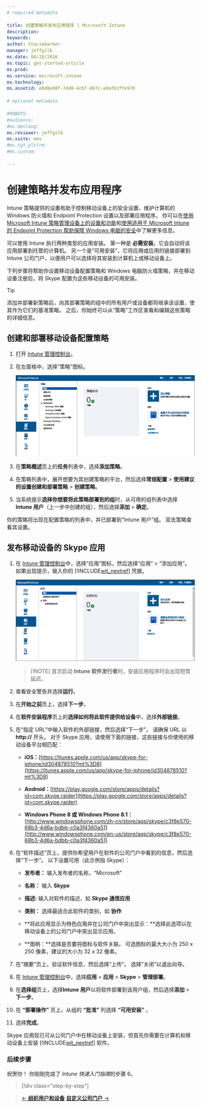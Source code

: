 ```yaml
---
# required metadata

title: 创建策略并发布应用程序 | Microsoft Intune
description:
keywords:
author: Staciebarker
manager: jeffgilb
ms.date: 04/28/2016
ms.topic: get-started-article
ms.prod:
ms.service: microsoft-intune
ms.technology:
ms.assetid: e0d8e98f-7dd8-4cbf-887c-a9af63ffe970

# optional metadata

#ROBOTS:
#audience:
#ms.devlang:
ms.reviewer: jeffgilb
ms.suite: ems
#ms.tgt_pltfrm:
#ms.custom:

---
```


# 创建策略并发布应用程序
Intune 策略提供的设置有助于控制移动设备上的安全设置、维护计算机的 Windows 防火墙和 Endpoint Protection 设置以及部署应用程序。 你可以在[使用 Microsoft Intune 策略管理设备上的设置和功能](/Intune/deploy-use/manage-settings-and-features-on-your-devices-with-microsoft-intune-policies)和[使用适用于 Microsoft Intune 的 Endpoint Protection 帮助保障 Windows 电脑的安全](/Intune/deploy-use/help-secure-windows-pcs-with-endpoint-protection-for-microsoft-intune)中了解更多信息。

可以使用 Intune 执行两种类型的应用安装。 第一种是 **必需安装**，它会自动将该应用部署到托管的计算机。 另一个是“可用安装”，它将应用或应用的链接部署到 Intune 公司门户，以便用户可以选择将其安装到计算机上或移动设备上。

<!-- this section really isn't necessary and confuses a lot of people because most mobile device apps aren't licensed this way (and our licensing/reporting features aren't super helpful). I think it's best to avoid this during a quick start guide.

Before using Intune to deploy apps, make sure that you have the appropriate licenses to publish, distribute, and use the app. The Licenses workspace lets you add and manage license agreement information for apps or software purchased through Microsoft Volume Licensing agreements, and for Microsoft or non-Microsoft software that was purchased by other means. You can then create license reports that display managed license usage information throughout your company to stay informed of license usage activity.
-->

下列步骤将帮助你设置移动设备配置策略和 Windows 电脑防火墙策略，并在移动设备注册后，将 Skype 配置为这些移动设备的可用安装。

> [!TIP]
> 添加并部署新策略后，向其部署策略的组中的所有用户或设备都将继承该设置，使其作为它们的基准策略。 之后，你始终可以从“策略”工作区查看和编辑这些策略的详细信息。


## 创建和部署移动设备配置策略

1.  打开 [Intune 管理控制台](https://manage.microsoft.com/)。

2.  在左窗格中，选择“策略”图标。

    ![admin-console-policy-workspace](./media/policy.png)

3.  在**策略概述**页上的**任务**列表中，选择**添加策略**。

4.  在策略列表中，展开想要为其创建策略的平台，然后选择**常规配置** > **使用建议的设置创建和部署策略** > **创建策略**。

5.  当系统提示**选择你想要将此策略部署到的组**时，从可用的组列表中选择 **Intune 用户**（上一步中创建的组），然后选择**添加** > **确定**。

你的策略将出现在配置策略的列表中，并已部署到“Intune 用户”组。 双击策略查看其设置。

## 发布移动设备的 Skype 应用

1.  在 [Intune 管理控制台](https://manage.microsoft.com/)中，选择“应用”图标，然后选择“应用” > “添加应用”。 如果出现提示，输入你的 [!INCLUDE[wit_nextref](../includes/wit_nextref_md.md)] 凭据。

    ![admin-console-apps-workspace](./media/apps.png)

    > [!NOTE] 首次启动 **Intune 软件发行者**时，安装应用程序时会出现短暂延迟。

2.  查看安全警告并选择**运行**。

3.  在**开始之前**页上，选择**下一步**。

4.  在**软件安装程序**页上的**选择如何将此软件提供给设备**中，选择**外部链接**。

5.  在“指定 URL”中输入软件的外部链接，然后选择“下一步”。 请确保 URL 以 **http://** 开头。 对于 Skype 应用，请使用下面的链接，这些链接与你使用的移动设备平台相匹配：

    -   **iOS：**[https://itunes.apple.com/us/app/skype-for-iphone/id304878510?mt%3D8](https://itunes.apple.com/us/app/skype-for-iphone/id304878510?mt%3D8)

    -   **Android：**[https://play.google.com/store/apps/details?id=com.skype.raider](https://play.google.com/store/apps/details?id=com.skype.raider)

    -   **Windows Phone 8 或 Windows Phone 8.1：**[http://www.windowsphone.com/zh-cn/store/app/skype/c3f8e570-68b3-4d6a-bdbb-c0a3f4360a51](http://www.windowsphone.com/en-us/store/app/skype/c3f8e570-68b3-4d6a-bdbb-c0a3f4360a51)

6.  在“软件描述”页上，提供你希望用户在软件的公司门户中看到的信息，然后选择“下一步”。 以下设置可用（此示例指 Skype）：

    -   **发布者：** 输入发布者的名称，“Microsoft”

    -   **名称：** 输入 **Skype**

    -   **描述:** 输入对软件的描述，如 **Skype 通信应用**

    -   **类别：** 选择最适合此软件的类别，如 **协作**

    -   **将此应用显示为特色应用并在公司门户中突出显示：**选择此选项以在移动设备上的公司门户中突出显示应用。

    -   **图柄：**选择是否要将图标与软件关联。 可选图标的最大大小为 250 x 250 像素，建议的大小为 32 x 32 像素。

7.  在“摘要”页上，验证软件信息，然后选择“上传”。 选择“关闭”以退出向导。

8.  在 [Intune 管理控制台](https://manage.microsoft.com/)中，选择**应用** > **应用** > **Skype** > **管理部署**。

9. 在**选择组**页上，选择**Intune 用户**以将软件部署到该用户组，然后选择**添加** > **下一步**。

10. 在 **“部署操作”** 页上，从组的 **“批准”** 列选择 **“可用安装”** 。

11. 选择**完成**。

Skype 应用现已可从公司门户中在移动设备上安装，但首先你需要在计算机和移动设备上安装 [!INCLUDE[wit_nextref](../includes/wit_nextref_md.md)] 软件。


### 后续步骤
祝贺你！ 你刚刚完成了 *Intune 快速入门指南*的步骤 6。

>[!div class="step-by-step"]

>[&larr; **组织用户和设备**](.\start-with-a-paid-subscription-to-microsoft-intune-step-5.md)       [**自定义公司门户** &rarr;](.\start-with-a-paid-subscription-to-microsoft-intune-step-7.md)  


<!--HONumber=May16_HO3-->


